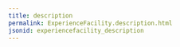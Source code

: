 ```yaml
---
title: description
permalink: ExperienceFacility.description.html
jsonid: experiencefacility_description
---
```

